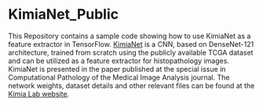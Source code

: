 # KimiaNet_Public

This Repository contains a sample code showing how to use KimiaNet as a feature extractor in TensorFlow.
[KimiaNet](https://www.sciencedirect.com/science/article/pii/S1361841521000785) is a CNN, based on DenseNet-121 architecture, trained from scratch using the publicly available TCGA dataset and can be utilized as a feature extractor for histopathology images. KimiaNet is presented in the paper published at the special issue in Computational Pathology of the Medical Image Analysis journal. The network weights, dataset details and other relevant files can be found at the [Kimia Lab website](https://kimialab.uwaterloo.ca/kimia/index.php/data-and-code-2/kimia-net/).
